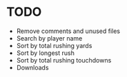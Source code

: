 # TODO

- Remove comments and unused files
- Search by player name
- Sort by total rushing yards
- Sort by longest rush
- Sort by total rushing touchdowns
- Downloads